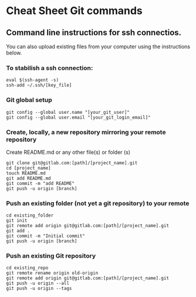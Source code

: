 # Cheat Sheet Git commands

## Command line instructions for ssh connectios.

You can also upload existing files from your computer using the instructions below.

### To stabilish a ssh connection:

    eval $(ssh-agent -s)  
    ssh-add ~/.ssh/[key_file]  

### Git global setup

    git config --global user.name "[your_git_user]"  
    git config --global user.email "[your_git_login_email]"  

### Create, locally, a new repository mirroring your remote repository

Create README.md or any other file(s) or folder (s)

    git clone git@gitlab.com:[path]/[project_name].git  
    cd [project_name]  
    touch README.md  
    git add README.md  
    git commit -m "add README"  
    git push -u origin [branch]  

### Push an existing folder (not yet a git repository) to your remote

    cd existing_folder  
    git init  
    git remote add origin git@gitlab.com:[path]/[project_name].git  
    git add .  
    git commit -m "Initial commit"  
    git push -u origin [branch]  

### Push an existing Git repository

    cd existing_repo  
    git remote rename origin old-origin  
    git remote add origin git@gitlab.com:[path]/[project_name].git  
    git push -u origin --all  
    git push -u origin --tags  